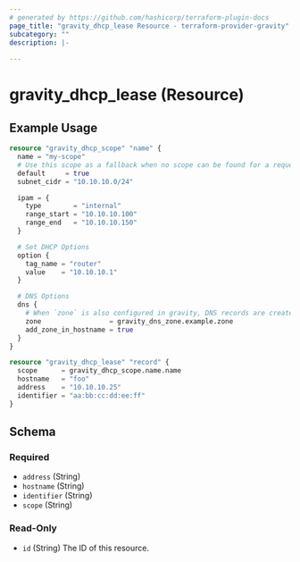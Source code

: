 ```yaml
---
# generated by https://github.com/hashicorp/terraform-plugin-docs
page_title: "gravity_dhcp_lease Resource - terraform-provider-gravity"
subcategory: ""
description: |-
  
---
```


# gravity_dhcp_lease (Resource)



## Example Usage

```terraform
resource "gravity_dhcp_scope" "name" {
  name = "my-scope"
  # Use this scope as a fallback when no scope can be found for a request
  default     = true
  subnet_cidr = "10.10.10.0/24"

  ipam = {
    type        = "internal"
    range_start = "10.10.10.100"
    range_end   = "10.10.10.150"
  }

  # Set DHCP Options
  option {
    tag_name = "router"
    value    = "10.10.10.1"
  }

  # DNS Options
  dns {
    # When `zone` is also configured in gravity, DNS records are created automatically
    zone                 = gravity_dns_zone.example.zone
    add_zone_in_hostname = true
  }
}

resource "gravity_dhcp_lease" "record" {
  scope      = gravity_dhcp_scope.name.name
  hostname   = "foo"
  address    = "10.10.10.25"
  identifier = "aa:bb:cc:dd:ee:ff"
}
```

<!-- schema generated by tfplugindocs -->
## Schema

### Required

- `address` (String)
- `hostname` (String)
- `identifier` (String)
- `scope` (String)

### Read-Only

- `id` (String) The ID of this resource.
